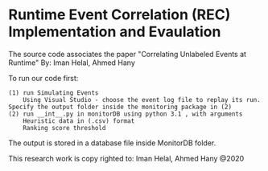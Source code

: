 # Runtime Event Correlation (REC) Implementation and Evaulation

The source code associates the paper "Correlating Unlabeled Events at Runtime"
By: Iman Helal, Ahmed Hany

To run our code first:

    (1) run Simulating Events
        Using Visual Studio - choose the event log file to replay its run.
	Specify the output folder inside the monitoring package in (2)
    (2) run __int__.py in monitorDB using python 3.1 , with arguments
        Heuristic data in (.csv) format
        Ranking score threshold

The output is stored in a database file inside MonitorDB folder.

This research work is copy righted to: Iman Helal, Ahmed Hany @2020
